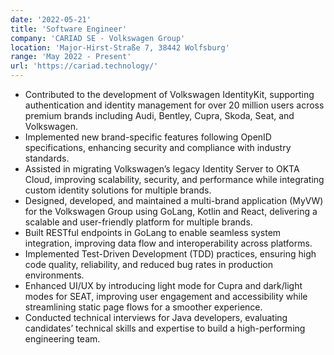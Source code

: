 ```yaml
---
date: '2022-05-21'
title: 'Software Engineer'
company: 'CARIAD SE - Volkswagen Group'
location: 'Major-Hirst-Straße 7, 38442 Wolfsburg'
range: 'May 2022 - Present'
url: 'https://cariad.technology/'
---
```


- Contributed to the development of Volkswagen IdentityKit, supporting authentication and identity management for over 20 million users across premium brands including Audi, Bentley, Cupra, Skoda, Seat, and Volkswagen.
- Implemented new brand-specific features following OpenID specifications, enhancing security and compliance with industry standards.
- Assisted in migrating Volkswagen’s legacy Identity Server to OKTA Cloud, improving scalability, security, and performance while integrating custom identity solutions for multiple brands.
- Designed, developed, and maintained a multi-brand application (MyVW) for the Volkswagen Group using GoLang, Kotlin and React, delivering a scalable and user-friendly platform for multiple brands.
- Built RESTful endpoints in GoLang to enable seamless system integration, improving data flow and
  interoperability across platforms.
- Implemented Test-Driven Development (TDD) practices, ensuring high code quality, reliability, and reduced bug rates in production environments.
- Enhanced UI/UX by introducing light mode for Cupra and dark/light modes for SEAT, improving user
  engagement and accessibility while streamlining static page flows for a smoother experience.
- Conducted technical interviews for Java developers, evaluating candidates’ technical skills and expertise to build a high-performing engineering team.
